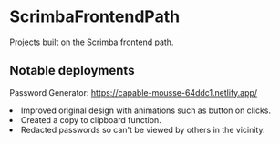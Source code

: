 # ScrimbaFrontendPath
Projects built on the Scrimba frontend path.

## Notable deployments

Password Generator: https://capable-mousse-64ddc1.netlify.app/

<li>Improved original design with animations such as button on clicks.</li>
<li>Created a copy to clipboard function.</li>
<li>Redacted passwords so can't be viewed by others in the vicinity.</li>
